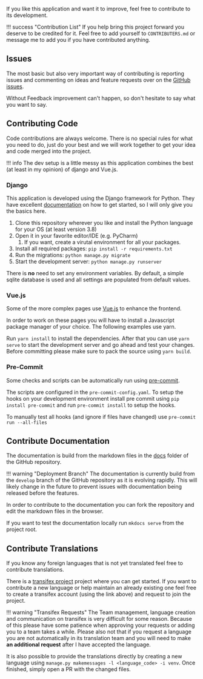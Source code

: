 If you like this application and want it to improve, feel free to contribute to its development.

!!! success "Contribution List"
    If you help bring this project forward you deserve to be credited for it.
    Feel free to add yourself to `CONTRIBUTERS.md` or message me to add you if you have contributed anything.

## Issues
The most basic but also very important way of contributing is reporting issues and commenting on ideas and feature requests
over on the [GitHub issues](https://github.com/vabene1111/recipes/issues).

Without Feedback improvement can't happen, so don't hesitate to say what you want to say.

## Contributing Code
Code contributions are always welcome. There is no special rules for what you need to do, 
just do your best and we will work together to get your idea and code merged into the project.

!!! info
    The dev setup is a little messy as this application combines the best (at least in my opinion) of django and Vue.js.

### Django
This application is developed using the Django framework for Python. They have excellent 
[documentation](https://www.djangoproject.com/start/) on how to get started, so I will only give you the basics here.

1. Clone this repository wherever you like and install the Python language for your OS (at least version 3.8)
2. Open it in your favorite editor/IDE (e.g. PyCharm)
    1. If you want, create a virutal environment for all your packages.
3. Install all required packages: `pip install -r requirements.txt`
4. Run the migrations: `python manage.py migrate`
5. Start the development server: `python manage.py runserver`

There is **no** need to set any environment variables. By default, a simple sqlite database is used and all settings are
populated from default values.

### Vue.js
Some of the more complex pages use [Vue.js](https://vuejs.org/) to enhance the frontend. 

In order to work on these pages you will have to install a Javascript package manager of your choice. The following examples use yarn.

Run `yarn install` to install the dependencies. After that you can use `yarn serve` to start the development server
and go ahead and test your changes. Before committing please make sure to pack the source using `yarn build`.

### Pre-Commit
Some checks and scripts can be automatically run using [pre-commit](https://pre-commit.com/).

The scripts are configured in the `pre-commit-config.yaml`. To setup the hooks on your development environment install 
pre commit using `pip install pre-commit` and run `pre-commit install` to setup the hooks.

To manually test all hooks (and ignore if files have changed) use `pre-commit run --all-files`


## Contribute Documentation
The documentation is build from the markdown files in the [docs](https://github.com/vabene1111/recipes/tree/develop/docs)
folder of the GitHub repository. 

!!! warning "Deployment Branch"
    The documentation is currently build from the `develop` branch of the GitHub repository as it is evolving rapidly.
    This will likely change in the future to prevent issues with documentation being released before the features.

In order to contribute to the documentation you can fork the repository and edit the markdown files in the browser.

If you want to test the documentation locally run `mkdocs serve` from the project root.

## Contribute Translations

If you know any foreign languages that is not yet translated feel free to contribute translations.

There is a [transifex project](https://www.transifex.com/django-recipes/django-cookbook/) project where you can get started. 
If you want to contribute a new language or help maintain an already existing one feel free to create a transifex 
account (using the link above) and request to join the project.

!!! warning "Transifex Requests"
    The Team management, language creation and communication on transifex is very difficult for some reason.
    Because of this please have some patience when approving your requests or adding you to a team takes a while.
    Please also not that if you request a language you are not automatically in its translation team and you will
    need to make **an additional request** after I have accepted the language.

It is also possible to provide the translations directly by creating a new language 
using `manage.py makemessages -l <language_code> -i venv`. Once finished, simply open a PR with the changed files. 
